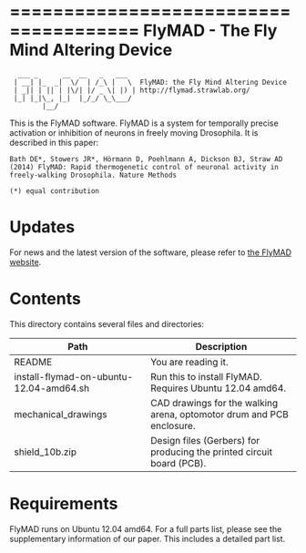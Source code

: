 ======================================
FlyMAD - The  Fly Mind Altering Device
======================================
      ___ _      __  __   _   ___
     | __| |_  _|  \/  | /_\ |   \  FlyMAD: the Fly Mind Altering Device
     | _|| | || | |\/| |/ _ \| |) | http://flymad.strawlab.org/
     |_| |_|\_, |_|  |_/_/ \_\___/
            |__/

This is the FlyMAD software. FlyMAD is a system for temporally precise
activation or inhibition of neurons in freely moving Drosophila. It is
described in this paper:

    Bath DE*, Stowers JR*, Hörmann D, Poehlmann A, Dickson BJ, Straw AD
    (2014) FlyMAD: Rapid thermogenetic control of neuronal activity in
    freely-walking Drosophila. Nature Methods

    (*) equal contribution

# Updates

For news and the latest version of the software, please refer to [the
FlyMAD website](http://flymad.strawlab.org/).

# Contents

This directory contains several files and directories:

| Path                                    | Description                                                           |
|-----------------------------------------|-----------------------------------------------------------------------|
| README                                  | You are reading it.                                                   |
| install-flymad-on-ubuntu-12.04-amd64.sh | Run this to install FlyMAD. Requires Ubuntu 12.04 amd64.              |
| mechanical_drawings                     | CAD drawings for the walking arena, optomotor drum and PCB enclosure. |
| shield_10b.zip                          | Design files (Gerbers) for producing the printed circuit board (PCB). |

# Requirements

FlyMAD runs on Ubuntu 12.04 amd64. For a full parts list, please see
the supplementary information of our paper. This includes a detailed
part list.

